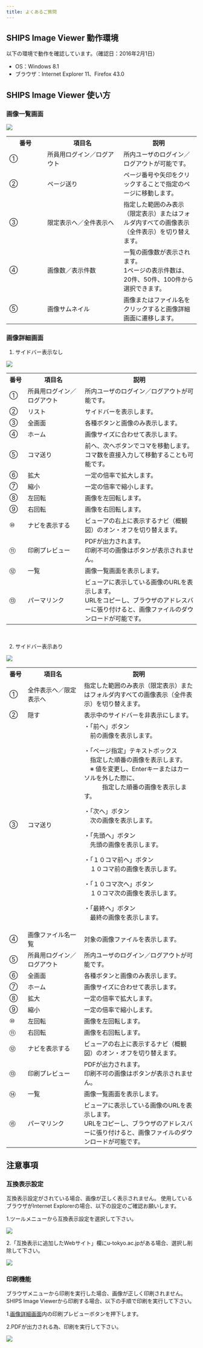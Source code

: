 ```yaml
---
title: よくあるご質問
---
```


<h2 class="h03">SHIPS Image Viewer 動作環境</h2>

以下の環境で動作を確認しています。（確認日：2016年2月1日）

* OS：Windows 8.1
* ブラウザ：Internet Explorer 11、Firefox 43.0

<h2 class="h03">SHIPS Image Viewer 使い方</h2>

<h3 class="h04 mt2 mb2">画像一覧画面</h3>

![](/assets/img/faq/viewer_sample01.jpeg)


<table class="table04 mt2">

<tbody><tr>
<th width="20%">番号</th>
<th width="40%">項目名</th>
<th width="40%">説明</th>
</tr>

<tr>
<td class="no">①</td>
<td>所員用ログイン／ログアウト</td>
<td>所内ユーザのログイン／ログアウトが可能です。</td>
</tr>

<tr>
<td class="no">②</td>
<td>ページ送り</td>
<td>ページ番号や矢印をクリックすることで指定のページに移動します。</td>
</tr>

<tr>
<td class="no">③</td>
<td>限定表示へ／全件表示へ</td>
<td>指定した範囲のみ表示（限定表示）またはフォルダ内すべての画像表示（全件表示）を切り替えます。</td>
</tr>

<tr>
<td class="no">④</td>
<td>画像数／表示件数</td>
<td>一覧の画像数が表示されます。
<br>1ページの表示件数は、20件、50件、100件から選択できます。</td>
</tr>

<tr>
<td class="no">⑤</td>
<td>画像サムネイル</td>
<td>画像またはファイル名をクリックすると画像詳細画面に遷移します。</td>
</tr>

</tbody></table>

<h3 class="h04 mt2 mb2" id="shosai">画像詳細画面</h3>

1. サイドバー表示なし

![](/assets/img/faq/viewer_sample02_1.jpeg)


<table class="table04 mt2">

<tbody><tr>
<th width="40">番号</th>
<th width="215">項目名</th>
<th width="460">説明</th>
</tr>

<tr>
<td class="no">①</td>
<td>所員用ログイン／ログアウト</td>
<td>所内ユーザのログイン／ログアウトが可能です。</td>
</tr>

<tr>
<td class="no">②</td>
<td>リスト</td>
<td>サイドバーを表示します。</td>
</tr>

<tr>
<td class="no">③</td>
<td>全画面</td>
<td>各種ボタンと画像のみ表示します。</td>
</tr>

<tr>
<td class="no">④</td>
<td>ホーム</td>
<td>画像サイズに合わせて表示します。</td>
</tr>

<tr>
<td class="no">⑤</td>
<td>コマ送り</td>
<td>前ヘ、次へボタンでコマを移動します。
<br>コマ数を直接入力して移動することも可能です。</td>
</tr>

<tr>
<td class="no">⑥</td>
<td>拡大</td>
<td>一定の倍率で拡大します。</td>
</tr>

<tr>
<td class="no">⑦</td>
<td>縮小</td>
<td>一定の倍率で縮小します。</td>
</tr>

<tr>
<td class="no">⑧</td>
<td>左回転</td>
<td>画像を左回転します。</td>
</tr>

<tr>
<td class="no">⑨</td>
<td>右回転</td>
<td>画像を右回転します。</td>
</tr>

<tr>
<td class="no">⑩</td>
<td>ナビを表示する</td>
<td>ビューアの右上に表示するナビ（概観図）のオン・オフを切り替えます。</td>
</tr>

<tr>
<td class="no">⑪</td>
<td>印刷プレビュー</td>
<td>
PDFが出力されます。<br>
印刷不可の画像はボタンが表示されません。
</td>
</tr>

<tr>
<td class="no">⑫</td>
<td>一覧</td>
<td>画像一覧画面を表示します。</td>
</tr>

<tr>
<td class="no">⑬</td>
<td>パーマリンク</td>
<td>
ビューアに表示している画像のURLを表示します。<br>
URLをコピーし、ブラウザのアドレスバーに張り付けると、画像ファイルのダウンロードが可能です。
</td>
</tr>
</tbody></table>

<br/>

2. サイドバー表示あり

![](/assets/img/faq/viewer_sample02_2.jpeg)


<table class="table04 mt2">

<tbody><tr>
<th width="40">番号</th>
<th width="215">項目名</th>
<th width="460">説明</th>
</tr>

<tr>
<td class="no">①</td>
<td>全件表示へ／限定表示へ</td>
<td>
指定した範囲のみ表示（限定表示）またはフォルダ内すべての画像表示（全件表示）を切り替えます。
</td>
</tr>

<tr>
<td class="no">②</td>
<td>隠す</td>
<td>表示中のサイドバーを非表示にします。</td>
</tr>

<tr>
<td class="no">③</td>
<td>コマ送り</td>
<td>
・「前へ」ボタン<br>
　前の画像を表示します。
<p>
・「ページ指定」テキストボックス<br>
　指定した順番の画像を表示します。<br>
　※ 値を変更し、Enterキーまたはカーソルを外した際に、<br>
　　　指定した順番の画像を表示します。</p>
<p>
・「次へ」ボタン<br>　次の画像を表示します。</p>
<p>
・「先頭へ」ボタン<br>　先頭の画像を表示します。</p>
<p>
・「１０コマ前へ」ボタン<br>　１０コマ前の画像を表示します。</p>
<p>
・「１０コマ次へ」ボタン<br>　１０コマ次の画像を表示します。</p>
<p>
・「最終へ」ボタン<br>　最終の画像を表示します。</p>

</td>
</tr>

<tr>
<td class="no">④</td>
<td>画像ファイル名一覧</td>
<td> 対象の画像ファイルを表示します。 </td>
</tr>

<tr>
<td class="no">⑤</td>
<td>所員用ログイン／ログアウト</td>
<td>所内ユーザのログイン／ログアウトが可能です。</td>
</tr>

<tr>
<td class="no">⑥</td>
<td>全画面</td>
<td>各種ボタンと画像のみ表示します。</td>
</tr>

<tr>
<td class="no">⑦</td>
<td>ホーム</td>
<td>画像サイズに合わせて表示します。</td>
</tr>

<tr>
<td class="no">⑧</td>
<td>拡大</td>
<td>一定の倍率で拡大します。</td>
</tr>

<tr>
<td class="no">⑨</td>
<td>縮小</td>
<td>一定の倍率で縮小します。</td>
</tr>

<tr>
<td class="no">⑩</td>
<td>左回転</td>
<td>画像を左回転します。</td>
</tr>

<tr>
<td class="no">⑪</td>
<td>右回転</td>
<td>画像を右回転します。</td>
</tr>

<tr>
<td class="no">⑫</td>
<td>ナビを表示する</td>
<td>ビューアの右上に表示するナビ（概観図）のオン・オフを切り替えます。</td>
</tr>

<tr>
<td class="no">⑬</td>
<td>印刷プレビュー</td>
<td>
PDFが出力されます。<br>
印刷不可の画像はボタンが表示されません。
</td>
</tr>

<tr>
<td class="no">⑭</td>
<td>一覧</td>
<td>画像一覧画面を表示します。</td>
</tr>

<tr>
<td class="no">⑮</td>
<td>パーマリンク</td>
<td>
ビューアに表示している画像のURLを表示します。<br>
URLをコピーし、ブラウザのアドレスバーに張り付けると、画像ファイルのダウンロードが可能です。
</td>
</tr>

</tbody></table>



<h2 class="h03 mt2">注意事項</h2>

<h3 class="h04 mt2">互換表示設定</h3>

互換表示設定がされている場合、画像が正しく表示されません。
使用しているブラウザがInternet Explorerの場合、以下の設定のご確認お願いします。

1.ツールメニューから互換表示設定を選択して下さい。

![](/assets/img/faq/viewer_sample03.jpeg)

2.「互換表示に追加したWebサイト」欄にu-tokyo.ac.jpがある場合、選択し削除して下さい。

![](/assets/img/faq/viewer_sample04.jpeg)

<h3 class="h04 mt2">印刷機能</h3>

ブラウザメニューから印刷を実行した場合、画像が正しく印刷されません。
SHIPS Image Viewerから印刷する場合、以下の手順で印刷を実行して下さい。

1.[画像詳細画面](#shosai)内の印刷プレビューボタンを押下します。

2.PDFが出力される為、印刷を実行して下さい。

![](/assets/img/faq/viewer_sample05.jpeg)